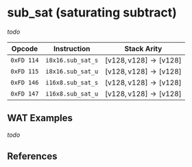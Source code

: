 
# sub_sat (saturating subtract)

_todo_



| Opcode     | Instruction       | Stack Arity |
|------------|-------------------|-------------|
| `0xFD 114` | `i8x16.sub_sat_s` | $[ \mathsf{v128}, \mathsf{v128} ] \to [ \mathsf{v128} ]$ |
| `0xFD 115` | `i8x16.sub_sat_u` | $[ \mathsf{v128}, \mathsf{v128} ] \to [ \mathsf{v128} ]$ |
| `0xFD 146` | `i16x8.sub_sat_s` | $[ \mathsf{v128}, \mathsf{v128} ] \to [ \mathsf{v128} ]$ |
| `0xFD 147` | `i16x8.sub_sat_u` | $[ \mathsf{v128}, \mathsf{v128} ] \to [ \mathsf{v128} ]$ |


## WAT Examples

_todo_

## References

[^§2.4.2]: _WebAssembly Core Specification, Structure, Vector Instructions_ - <https://webassembly.github.io/spec/core/bikeshed/#vector-instructions%E2%91%A0>
[^§4.3.2.44]: _WebAssembly Core Specification, Execution, Integer Operations, isubsat_uN_ - <https://webassembly.github.io/spec/core/bikeshed/#-hrefop-isubsat-umathrmisubsat_u_n-i_1-i_2>
[^§4.3.2.45]: _WebAssembly Core Specification, Execution, Integer Operations, isubsat_sN_ - <https://webassembly.github.io/spec/core/bikeshed/#-hrefop-isubsat-smathrmisubsat_s_n-i_1-i_2>
[^§4.3-aux-sat]: _WebAssembly Core Specification, Execution, Numerics, Saturation of integers_ - <https://webassembly.github.io/spec/core/bikeshed/#aux-sat-u>

